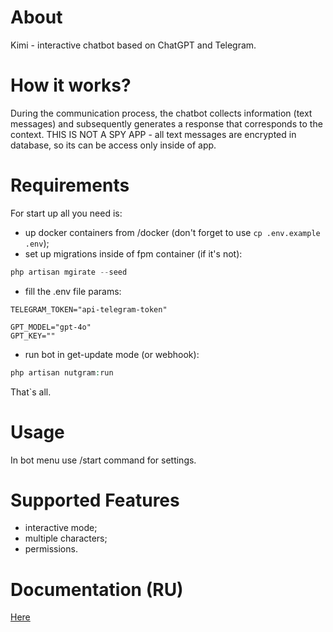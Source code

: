 # About

Kimi - interactive chatbot based on ChatGPT and Telegram.

# How it works?

During the communication process, the chatbot collects information (text messages) and subsequently generates a response that corresponds to the context.
THIS IS NOT A SPY APP - all text messages are encrypted in database, so its can be access only inside of app.

# Requirements

For start up all you need is:

- up docker containers from /docker (don't forget to use ```cp .env.example .env```);
- set up migrations inside of fpm container (if it's not):
```php 
php artisan mgirate --seed 
```
- fill the .env file params:

```env
TELEGRAM_TOKEN="api-telegram-token"

GPT_MODEL="gpt-4o"
GPT_KEY=""
```
- run bot in get-update mode (or webhook):
```php
php artisan nutgram:run
```

That`s all.

# Usage

In bot menu use /start command for settings.

# Supported Features

- interactive mode;
- multiple characters;
- permissions.

# Documentation (RU)

[Here](docs/dev/cookbook-ru.md)
